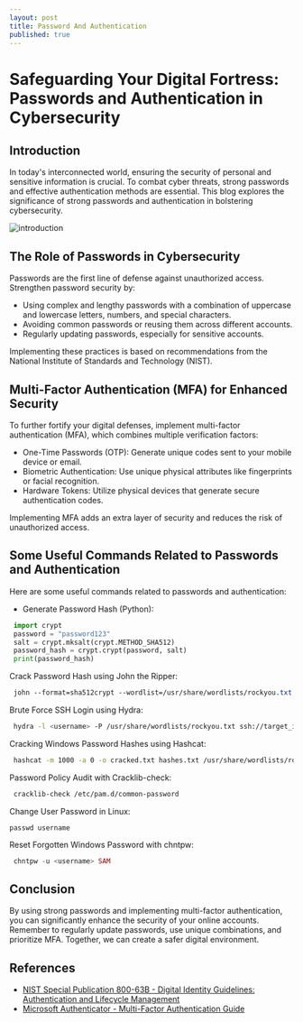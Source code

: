 ```yaml
---
layout: post
title: Password And Authentication
published: true
---
```

# Safeguarding Your Digital Fortress: Passwords and Authentication in Cybersecurity

## Introduction

In today's interconnected world, ensuring the security of personal and sensitive information is crucial. To combat cyber threats, strong passwords and effective authentication methods are essential. This blog explores the significance of strong passwords and authentication in bolstering cybersecurity.

![introduction](/images/introduction.jpg "introduction")


## The Role of Passwords in Cybersecurity

Passwords are the first line of defense against unauthorized access. Strengthen password security by:
- Using complex and lengthy passwords with a combination of uppercase and lowercase letters, numbers, and special characters.
- Avoiding common passwords or reusing them across different accounts.
- Regularly updating passwords, especially for sensitive accounts.

Implementing these practices is based on recommendations from the National Institute of Standards and Technology (NIST).

## Multi-Factor Authentication (MFA) for Enhanced Security

To further fortify your digital defenses, implement multi-factor authentication (MFA), which combines multiple verification factors:
- One-Time Passwords (OTP): Generate unique codes sent to your mobile device or email.
- Biometric Authentication: Use unique physical attributes like fingerprints or facial recognition.
- Hardware Tokens: Utilize physical devices that generate secure authentication codes.

Implementing MFA adds an extra layer of security and reduces the risk of unauthorized access.

## Some Useful Commands Related to Passwords and Authentication

Here are some useful commands related to passwords and authentication:

- Generate Password Hash (Python):
 ```python
  import crypt
  password = "password123"
  salt = crypt.mksalt(crypt.METHOD_SHA512)
  password_hash = crypt.crypt(password, salt)
  print(password_hash)
```

Crack Password Hash using John the Ripper:
 ```css
  john --format=sha512crypt --wordlist=/usr/share/wordlists/rockyou.txt password_hash
```
Brute Force SSH Login using Hydra:
 ```bash
  hydra -l <username> -P /usr/share/wordlists/rockyou.txt ssh://target_ip
```
Cracking Windows Password Hashes using Hashcat:

 ```bash
  hashcat -m 1000 -a 0 -o cracked.txt hashes.txt /usr/share/wordlists/rockyou.txt
```
Password Policy Audit with Cracklib-check:

 ```bash
  cracklib-check /etc/pam.d/common-password
```

Change User Password in Linux:

 ```
 passwd username
```

Reset Forgotten Windows Password with chntpw:

 ```php
  chntpw -u <username> SAM
```
## Conclusion

By using strong passwords and implementing multi-factor authentication, you can significantly enhance the security of your online accounts. Remember to regularly update passwords, use unique combinations, and prioritize MFA. Together, we can create a safer digital environment.

## References

- [NIST Special Publication 800-63B - Digital Identity Guidelines: Authentication and Lifecycle Management](https://www.nist.gov/publications/nist-special-publication-800-63b)
- [Microsoft Authenticator - Multi-Factor Authentication Guide](https://docs.microsoft.com/en-us/azure/multi-factor-authentication/multi-factor-authentication)
